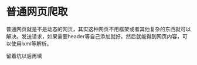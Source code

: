 # 普通网页爬取
普通网页就是不是动态的网页，其实这种网页不用框架或者其他复杂的东西就可以解决。发送请求，如果需要header等自己添加就好。然后就能得到网页内容，可以使用lxml等解析。

留着坑以后再填